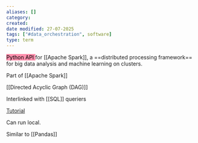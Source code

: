 ```yaml
---
aliases: []
category:
created:
date modified: 27-07-2025
tags: ["#data_orchestration", software]
type: term
---
```


<mark style="background: #FF5582A6;">Python API </mark>for [[Apache Spark]], a ==distributed processing framework== for big data analysis and machine learning on clusters.

Part of [[Apache Spark]]

[[Directed Acyclic Graph (DAG)]]

Interlinked with [[SQL]] queriers

[Tutorial](https://www.youtube.com/watch?v=WyZmM6K7ubc)

Can run local.

Similar to [[Pandas]] 



